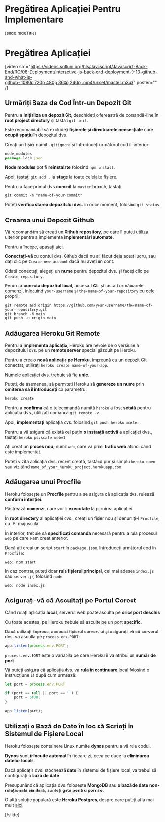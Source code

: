 # Pregătirea Aplicației Pentru Implementare 

[slide hideTitle]

# Pregătirea Aplicației

[video src="https://videos.softuni.org/hls/Javascript/Javascript-Back-End/RO/08-Deployment/interactive-js-back-end-deployment-9-10-github-and-what-is-github-,1080p,720p,480p,360p,240p,.mp4/urlset/master.m3u8" poster="" /]

## Urmăriți Baza de Cod Într-un Depozit Git

Pentru a **inițializa un depozit Git**, deschideți o fereastră de comandă\-line în **root project directory** și tastați `git init`.

Este recomandabil să excludeți **fișierele și directoarele neesențiale** care **ocupă spațiu** în depozitul dvs.

Creați un fișier numit `.gitignore` și întroduceți următorul cod în interior:

```js
node_modules
package-lock.json
```

**Node modules** pot fi **reinstalate** folosind `npm install`.

Apoi, tastați `git add .` la **stage** la toate celelalte fișiere.

Pentru a face primul dvs **commit** la `master` branch, tastați:

`git commit -m "name-of-your-commit"`

Puteți **verifica starea depozitului dvs.** în orice moment, folosind `git status`.

## Crearea unui Depozit Github 

Vă recomandăm să creați un **Github repository**, pe care îl puteți utiliza ulterior pentru a implementa **implementări automate**.

Pentru a începe, [apasați aici](https://github.com/new).

**Conectați-vă** cu contul dvs. Github  dacă nu ați făcut deja acest lucru, sau dați clic pe `Create new account` dacă nu aveți un cont.

Odată conectați, alegeți un **nume** pentru depozitul dvs. și faceți clic pe `Create repository`.

Pentru a **conecta depozitul local**, accesați **CLI** și tastați următoarele comenzi, înlocuind `your-username` și `the-name-of-your-repository` cu cele proprii:

```
git remote add origin https://github.com/your-username/the-name-of-your-repository.git
git branch -M main
git push -u origin main
```

## Adăugarea Heroku Git Remote

Pentru a **implementa aplicația**, Heroku are nevoie de o versiune a depozitului dvs. pe un **remote server** special găzduit pe Heroku.

Pentru a crea o **nouă aplicație pe Heroku**, împreună cu un depozit Git conectat, utilizați `heroku create name-of-your-app`.

Numele aplicației dvs. trebuie să fie **unic**.

Puteți, de asemenea, să permiteți Heroku să **genereze un nume** prin **omiterea să il introduceți** ca parametru:

`heroku create`

Pentru a **confirma** că o telecomandă numită `heroku` a fost **setată** pentru aplicația dvs., utilizați comanda `git remote -v`.

Apoi, **implementați** aplicația dvs. folosind `git push heroku master`.

Pentru a vă asigura că există cel puțin **o instanță activă** a aplicației dvs., tastați `heroku ps:scale web=1`.

Ați creat un **proces nou**, numit `web`, care va primi **trafic web** atunci când este implementat.

Puteți vizita aplicația dvs. recent creată, tastând pur și simplu `heroku open` sau vizitând `name_of_your_heroku_project.herokuapp.com`.

## Adăugarea unui Procfile

Heroku folosește un **Procfile** pentru a se asigura că aplicația dvs. rulează **conform intenției**.

Păstrează **comenzi**, care vor fi **executate** la pornirea aplicației.

În **root directory** al aplicației dvs., creați un fișier nou și denumiți-l `Procfile`, cu 'P' majusculă.

În interior, trebuie să **specificați** **comanda** necesară pentru a rula procesul `web` pe care l-am creat anterior.

Dacă ați creat un script `start` în `package.json`, întroduceți următorul cod în `Procfile`:

`web: npm start`

În caz contrar, puteți doar **rula fișierul principal**, cel mai adesea `index.js` sau `server.js`, folosind `node`:

`web: node index.js`

## Asigurați-vă că Ascultați pe Portul Corect

Când rulați aplicația **local**, serverul web poate asculta pe **orice port deschis**

Cu toate acestea, pe Heroku trebuie să asculte pe un port **specific**.

Dacă utilizați Express, accesați fișierul serverului și asigurați-vă că serverul dvs. va asculta pe `process.env.PORT`:

```js
app.listen(process.env.PORT);
```

`process.env.PORT` este o variabila pe care Heroku îi va atribui un **număr de port**

Vă puteți asigura că aplicația dvs. va **rula în continuare** local folosind o instrucțiune `if` după cum urmează:

```js
let port = process.env.PORT;

if (port == null || port == '') {
    port = 5000;
}

app.listen(port);
```

## Utilizați o Bază de Date în loc să Scrieți în Sistemul de Fișiere Local

Heroku folosește containere Linux numite **dynos** pentru a vă rula codul.

**Dynos** sunt **înlocuite automat** în fiecare zi, ceea ce duce la **eliminarea** **datelor locale**.

Dacă aplicația dvs. stochează **date** în sistemul de fișiere local, va trebui să configurați o **bază de date**

Presupunând că aplicația dvs. folosește **MongoDB** sau **o bază de date non-relațională similară**, sunteți **gata pentru pornire**.

O altă soluție populară este **Heroku Postgres**, despre care puteți afla mai mult [aici](https://devcenter.heroku.com/articles/heroku-postgresql).

[/slide]

